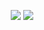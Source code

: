 <p align="center">
  <a href="https://discord.com/users/902970738917662750"><img src="https://img.shields.io/badge/Clex%20-7289DA.svg?&style=for-the-badge&logo=discord&logoColor=white"></a>
  <a href="https://github.com/clexd"><img src="https://img.shields.io/badge/Yashinu%20-1d202b.svg?&style=for-the-badge&logo=github&logoColor=white"></a>
</p>
